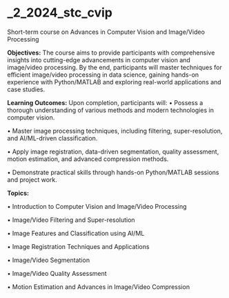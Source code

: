 # _2_2024_stc_cvip
Short-term course on Advances in Computer Vision and Image/Video Processing

**Objectives:**
The course aims to provide participants with comprehensive insights into cutting-edge advancements in computer vision and image/video processing. By the end, participants will master techniques for efficient image/video processing in data science, gaining hands-on experience with Python/MATLAB and exploring real-world applications and case studies.

**Learning Outcomes:**
Upon completion, participants will:
•	Possess a thorough understanding of various methods and modern technologies in computer vision.

•	Master image processing techniques, including filtering, super-resolution, and AI/ML-driven classification.

•	Apply image registration, data-driven segmentation, quality assessment, motion estimation, and advanced compression methods.

•	Demonstrate practical skills through hands-on Python/MATLAB sessions and project work.

**Topics:**

•	Introduction to Computer Vision and Image/Video Processing

•	Image/Video Filtering and Super-resolution

•	Image Features and Classification using AI/ML

•	Image Registration Techniques and Applications

•	Image/Video Segmentation

•	Image/Video Quality Assessment

•	Motion Estimation and Advances in Image/Video Compression
